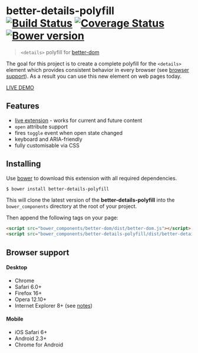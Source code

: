 # better-details-polyfill<br>[![Build Status][travis-image]][travis-url] [![Coverage Status][coveralls-image]][coveralls-url] [![Bower version][bower-image]][bower-url]
> `<details>` polyfill for [better-dom](https://github.com/chemerisuk/better-dom)

The goal for this project is to create a complete polyfill for the `<details>` element which provides consistent behavior in every browser (see [browser support](#browser-support)). As a result you can use this new element on web pages today.

[LIVE DEMO](http://chemerisuk.github.io/better-details-polyfill/)

## Features
* [live extension](https://github.com/chemerisuk/better-dom/wiki/Live-extensions) - works for current and future content
* `open` attribute support
* fires `toggle` event when open state changed
* keyboard and ARIA-friendly
* fully customisable via CSS

## Installing
Use [bower](http://bower.io/) to download this extension with all required dependencies.

```sh
$ bower install better-details-polyfill
```

This will clone the latest version of the __better-details-polyfill__ into the `bower_components` directory at the root of your project.

Then append the following tags on your page:

```html
<script src="bower_components/better-dom/dist/better-dom.js"></script>
<script src="bower_components/better-details-polyfill/dist/better-details-polyfill.js"></script>
```

## Browser support
#### Desktop
* Chrome
* Safari 6.0+
* Firefox 16+
* Opera 12.10+
* Internet Explorer 8+ (see [notes](https://github.com/chemerisuk/better-dom#notes-about-old-ies))

#### Mobile
* iOS Safari 6+
* Android 2.3+
* Chrome for Android

[travis-url]: http://travis-ci.org/chemerisuk/better-details-polyfill
[travis-image]: http://img.shields.io/travis/chemerisuk/better-details-polyfill/master.svg

[coveralls-url]: https://coveralls.io/r/chemerisuk/better-details-polyfill
[coveralls-image]: http://img.shields.io/coveralls/chemerisuk/better-details-polyfill/master.svg

[bower-url]: https://github.com/chemerisuk/better-details-polyfill
[bower-image]: http://img.shields.io/bower/v/better-details-polyfill.svg


